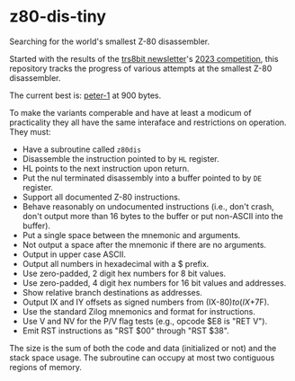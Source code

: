 # z80-dis-tiny
Searching for the world's smallest Z-80 disassembler.

Started with the results of the [trs8bit newsletter](https://trs-80.org.uk/downloads.html)'s 
[2023 competition](http://48k.ca/comp2023.html), this repository tracks the progress of various
attempts at the smallest Z-80 disassembler.

The current best is: [peter-1](src/peter-1/0900) at 900 bytes.

To make the variants comperable and have at least a modicum of practicality they all have the
same interaface and restrictions on operation.  They must:

* Have a subroutine called `z80dis`
* Disassemble the instruction pointed to by `HL` register.
* HL points to the next instruction upon return.
* Put the nul terminated disassembly into a buffer pointed to by `DE` register.
* Support all documented Z-80 instructions.
* Behave reasonably on undocumented instructions (i.e., don't crash, don't output more than 16 bytes to the buffer or put non-ASCII into the buffer).
* Put a single space between the mnemonic and arguments.
* Not output a space after the mnemonic if there are no arguments.
* Output in upper case ASCII.
* Output all numbers in hexadecimal with a $ prefix.
* Use zero-padded, 2 digit hex numbers for 8 bit values.
* Use zero-padded, 4 digit hex numbers for 16 bit values and addresses.
* Show relative branch destinations as addresses.
* Output IX and IY offsets as signed numbers from (IX-$80) to (IX+$7F).
* Use the standard Zilog mnemonics and format for instructions.
* Use V and NV for the P/V flag tests (e.g., opcode $E8 is "RET V").
* Emit RST instructions as "RST $00" through "RST $38".

The size is the sum of both the code and data (initialized or not) and the stack space usage.  The subroutine can occupy at most two contiguous regions of memory.
